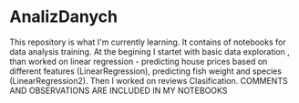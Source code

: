 # AnalizDanych
This repository is what I'm currently learning. It contains of notebooks for data analysis training. At the begining I startet with basic data exploration , than worked on linear regression - predicting house prices based on different features (LinearRegression), predicting fish weight and species (LinearRegression2). Then I worked on reviews Clasification. COMMENTS AND OBSERVATIONS ARE INCLUDED IN MY NOTEBOOKS
